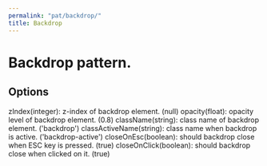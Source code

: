 ```yaml
---
permalink: "pat/backdrop/"
title: Backdrop
---
```


# Backdrop pattern.

## Options

zIndex(integer): z-index of backdrop element. (null)
opacity(float): opacity level of backdrop element. (0.8)
className(string): class name of backdrop element. ('backdrop')
classActiveName(string): class name when backdrop is active. ('backdrop-active')
closeOnEsc(boolean): should backdrop close when ESC key is pressed. (true)
closeOnClick(boolean): should backdrop close when clicked on it. (true)

